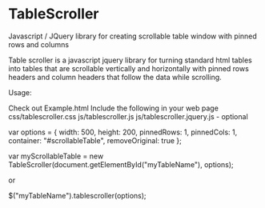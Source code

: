 # TableScroller
Javascript / JQuery library for creating scrollable table window with pinned rows and columns

Table scroller is a javascript jquery library for turning standard html tables into tables that are scrollable vertically
and horizontally with pinned rows headers and column headers that follow the data while scrolling.

Usage:

Check out Example.html
Include the following in your web page
css/tablescroller.css
js/tablescroller.js
js/tablescroller.jquery.js  - optional

var options = {
    width: 500,
    height: 200,
    pinnedRows: 1,
    pinnedCols: 1,
    container: "#scrollableTable",
    removeOriginal: true
};

var myScrollableTable = new TableScroller(document.getElementById("myTableName"), options);

or

$("myTableName").tablescroller(options);
